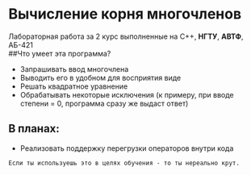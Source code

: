 # Вычисление корня многочленов
Лабораторная работа за 2 курс выполненные на C++, **НГТУ**, **АВТФ**, АБ-421
<br>
##Что умеет эта программа?
<br>
* Запрашивать ввод многочлена <br>
* Выводить его в удобном для восприятия виде <br>
* Решать квадратное уравнение
* Обрабатывать некоторые исключения (к примеру, при вводе степени = 0, программа сразу же выдаст ответ)

## В планах:

* Реализовать поддержку перегрузки операторов внутри кода


`Если ты используешь это в целях обучения - то ты нереально крут.`
